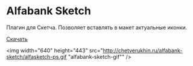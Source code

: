 # Alfabank Sketch
Плагин для Скетча. Позволяет вставлять в макет актуальные иконки.

[Скачать](https://raw.githubusercontent.com/simareeno/alfabank-sketch/master/versions/alfa.sketchplugin.latest.zip)

<img width="640" height="443" src="http://chetverukhin.ru/alfabank-sketch/alfasketch-ps.gif "alfabank-sketch-gif"" />
